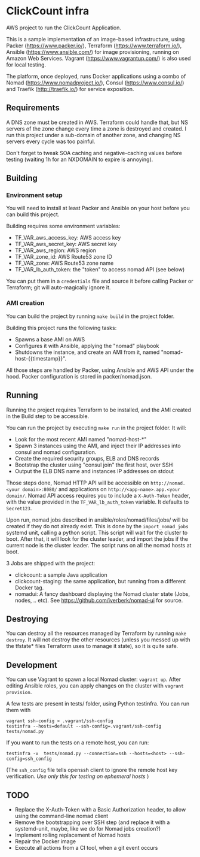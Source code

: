 # ClickCount infra
AWS project to run the ClickCount Application.

This is a sample implementation of an image-based infrastructure, using Packer (https://www.packer.io/), Terraform (https://www.terraform.io/), Ansible (https://www.ansible.com/) for image provisioning, running on Amazon Web Services.
Vagrant (https://www.vagrantup.com/) is also used for local testing.

The platform, once deployed, runs Docker applications using a combo of Nomad (https://www.nomadproject.io/), Consul (https://www.consul.io/) and Traefik (http://traefik.io/) for service exposition.

## Requirements

A DNS zone must be created in AWS.
Terraform could handle that, but NS servers of the zone change every time a zone is destroyed and created. 
I run this project under a sub-domain of another zone, and changing NS servers every cycle was too painful.

Don't forget to tweak SOA caching and negative-caching values before testing (waiting 1h for an NXDOMAIN to expire is annoying).

## Building

### Environment setup

You will need to install at least Packer and Ansible on your host before you can build this project.

Building requires some environment variables:

  * TF_VAR_aws_access_key: AWS access key
  * TF_VAR_aws_secret_key: AWS secret key
  * TF_VAR_aws_region: AWS region
  * TF_VAR_zone_id: AWS Route53 zone ID
  * TF_VAR_zone: AWS Route53 zone name
  * TF_VAR_lb_auth_token: the "token" to access nomad API (see below)

You can put them in a `credentials` file and source it before calling Packer or Terraform; git will auto-magically ignore it.

### AMI creation

You can build the project by running `make build` in the project folder.

Building this project runs the following tasks:
  
  * Spawns a base AMI on AWS
  * Configures it with Ansible, applying the "nomad" playbook
  * Shutdowns the instance, and create an AMI from it, named "nomad-host-{{timestamp}}".

All those steps are handled by Packer, using Ansible and AWS API under the hood.
Packer configuration is stored in packer/nomad.json.

## Running

Running the project requires Terraform to be installed, and the AMI created in the Build step to be accessible.

You can run the project by executing `make run` in the project folder.
It will:

  * Look for the most recent AMI named "nomad-host-*"
  * Spawn 3 instances using the AMI, and inject their IP addresses into consul and nomad configuration.
  * Create the required security groups, ELB and DNS records
  * Bootstrap the cluster using "consul join" the first host, over SSH
  * Output the ELB DNS name and instances IP addresses on stdout

Those steps done, Nomad HTTP API will be accessible on `http://nomad.<your domain>:8080/` and applications on `http://<app-name>.app.<your domain/`.
Nomad API access requires you to include a `X-Auth-Token` header, with the value provided in the `TF_VAR_lb_auth_token` variable. It defaults to `Secret123`.

Upon run, nomad jobs described in ansible/roles/nomad/files/jobs/ will be created if they do not already exist. This is done by the `import_nomad_jobs` systemd unit, calling a python script.
This script will wait for the cluster to boot. After that, it will look for the cluster leader, and import the jobs if the current node is the cluster leader.
The script runs on all the nomad hosts at boot.

3 Jobs are shipped with the project:
  * clickcount: a sample Java application
  * clickcount-staging: the same application, but running from a different Docker tag.
  * nomadui: A fancy dashboard displaying the Nomad cluster state (Jobs, nodes, .. etc). See https://github.com/iverberk/nomad-ui for source.

## Destroying

You can destroy all the resources managed by Terraform by running `make destroy`.
It will not destroy the other resources (unless you messed up with the tfstate* files Terraform uses to manage it state), so it is quite safe.

## Development

You can use Vagrant to spawn a local Nomad cluster: `vagrant up`.
After editing Ansible roles, you can apply changes on the cluster with `vagrant provision`.

A few tests are present in tests/ folder, using Python testinfra. 
You can run them with

```
vagrant ssh-config > .vagrant/ssh-config
testinfra --hosts=default --ssh-config=.vagrant/ssh-config tests/nomad.py 
```

If you want to run the tests on a remote host, you can run:

```
testinfra -v  tests/nomad.py --connection=ssh --hosts=<host> --ssh-config=ssh_config
```

(The `ssh_config` file tells openssh client to ignore the remote host key verification. *Use only this for testing on ephemeral hosts* )

## TODO

  * Replace the X-Auth-Token with a Basic Authorization header, to allow using the command-line nomad client
  * Remove the bootstrapping over SSH step (and replace it with a systemd-unit, maybe, like we do for Nomad jobs creation?)
  * Implement rolling replacement of Nomad hosts
  * Repair the Docker image
  * Execute all actions from a CI tool, when a git event occurs
